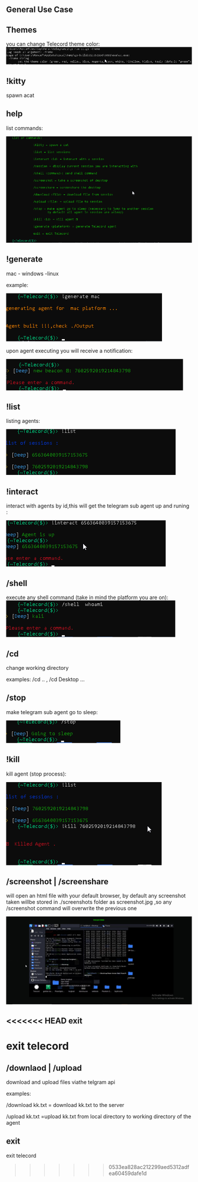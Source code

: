 General Use Case
-----------------

Themes
-------

you can change Telecord theme color:
![alt text](<../images/2024-04-05 04_51_55-C__Windows_System32_cmd.exe.png>)

!kitty
---------- 

spawn acat

help
-------------
list commands:

![alt text](<../images/2024-04-05 04_58_22-telecord.go - telegramc2 - Visual Studio Code.png>)

!generate
----------

mac - windows -linux

example:

![alt text](<../images/2024-04-05 05_04_41-USECASE.md - Telecord - Visual Studio Code.png>)

upon agent executing you will receive a notification:

![alt text](<../images/2024-04-05 05_07_52-C__Windows_System32_cmd.exe - go  run Telecord.go -theme teal.png>)

!list
----------

listing agents:

![alt text](<../images/2024-04-05 05_12_02-C__Windows_System32_cmd.exe - go  run Telecord.go -theme teal.png>)

!interact
-------------

interact with agents by id,this will get the telegram sub agent up and runing :

![alt text](<../images/2024-04-05 05_12_30-C__Windows_System32_cmd.exe - go  run Telecord.go -theme teal.png>)

/shell
--------------

execute any shell command (take in mind the platform you are on):
![alt text](<../images/2024-04-05 05_14_01-C__Windows_System32_cmd.exe - go  run Telecord.go -theme teal.png>)

/cd
-----------------

change working directory

examples: /cd .. , /cd Desktop ...

/stop
-------------

make telegram sub agent go to sleep:

![alt text](<../images/2024-04-05 05_14_29-Kali-Linux-2021.3-vmware-amd64 - VMware Workstation 17 Player (Non-commercial us.png>)

!kill
---------------

kill agent (stop process):

![alt text](<../images/2024-04-05 05_15_28-Kali-Linux-2021.3-vmware-amd64 - VMware Workstation 17 Player (Non-commercial us.png>)


/screenshot | /screenshare
---------------

will open an html file with your default browser, by default any screenshot taken willbe stored in ./screenshots folder as screenshot.jpg ,so any /screenshot command will overwrite the previous one

![alt text](<../images/2024-04-04 15_44_27-.png>)

<<<<<<< HEAD
exit
-----------

exit telecord
=======
/downlaod | /upload
-----------------
download and upload files viathe telgram api 

examples:

/download kk.txt = download kk.txt to the server

/upload kk.txt =upload kk.txt from local directory to working directory of the agent 

exit
-----------

exit telecord
>>>>>>> 0533ea828ac212299aed5312adfea60459dafe1d
